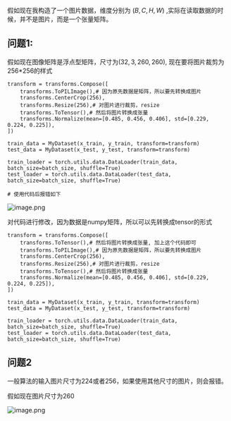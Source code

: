 假如现在我构造了一个图片数据，维度分别为 $(B,C,H,W)$ ,实际在读取数据的时候，并不是图片，而是一个张量矩阵。

## 问题1:

假如现在图像矩阵是浮点型矩阵，尺寸为$(32,3,260,260)$, 现在要将图片裁剪为256\*256的样式

```
transform = transforms.Compose([
    transforms.ToPILImage(),# 因为原先数据是矩阵，所以要先转换成图片
    transforms.CenterCrop(256),
    transforms.Resize(256),# 对图片进行裁剪，resize
    transforms.ToTensor(),# 然后将图片转换成张量
    transforms.Normalize(mean=[0.485, 0.456, 0.406], std=[0.229, 0.224, 0.225]),
])

train_data = MyDataset(x_train, y_train, transform=transform)
test_data = MyDataset(x_test, y_test, transform=transform)

train_loader = torch.utils.data.DataLoader(train_data, batch_size=batch_size, shuffle=True)
test_loader = torch.utils.data.DataLoader(test_data, batch_size=batch_size, shuffle=True)

# 使用代码后报错如下
```

![image.png](http://ww1.sinaimg.cn/large/005KJzqrgy1goy8cd7e9oj318406y0tr.jpg)

对代码进行修改，因为数据是numpy矩阵，所以可以先转换成tensor的形式

```
transform = transforms.Compose([
    transforms.ToTensor(),# 然后将图片转换成张量, 加上这个代码即可
    transforms.ToPILImage(),# 因为原先数据是矩阵，所以要先转换成图片
    transforms.CenterCrop(256),
    transforms.Resize(256),# 对图片进行裁剪，resize
    transforms.ToTensor(),# 然后将图片转换成张量
    transforms.Normalize(mean=[0.485, 0.456, 0.406], std=[0.229, 0.224, 0.225]),
])

train_data = MyDataset(x_train, y_train, transform=transform)
test_data = MyDataset(x_test, y_test, transform=transform)

train_loader = torch.utils.data.DataLoader(train_data, batch_size=batch_size, shuffle=True)
test_loader = torch.utils.data.DataLoader(test_data, batch_size=batch_size, shuffle=True)
```

## 问题2

一般算法的输入图片尺寸为224或者256，如果使用其他尺寸的图片，则会报错。

假如现在图片尺寸为260

![image.png](http://ww1.sinaimg.cn/large/005KJzqrgy1goy9g10j0qj31i408k408.jpg)